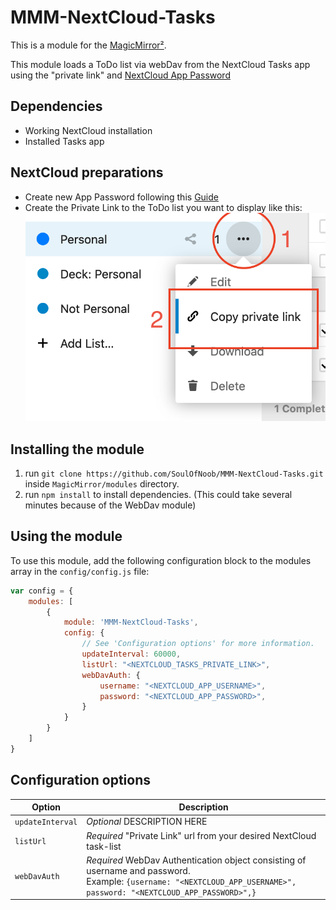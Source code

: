 # MMM-NextCloud-Tasks

This is a module for the [MagicMirror²](https://github.com/MichMich/MagicMirror/).

This module loads a ToDo list via webDav from the NextCloud Tasks app using the "private link" and [NextCloud App Password](https://docs.nextcloudpi.com/en/two-factor-authentication-for-nextcloud/)

## Dependencies

- Working NextCloud installation
- Installed Tasks app

## NextCloud preparations

- Create new App Password following this [Guide](https://docs.nextcloudpi.com/en/two-factor-authentication-for-nextcloud/)
- Create the Private Link to the ToDo list you want to display like this:
![Tasks Screenshot](/assets/generate_private_link.png?raw=true)

## Installing the module

1. run `git clone https://github.com/SoulOfNoob/MMM-NextCloud-Tasks.git` inside `MagicMirror/modules` directory.
2. run `npm install` to install dependencies. (This could take several minutes because of the WebDav module)

## Using the module

To use this module, add the following configuration block to the modules array in the `config/config.js` file:

```js
var config = {
    modules: [
        {
            module: 'MMM-NextCloud-Tasks',
            config: {
                // See 'Configuration options' for more information.
                updateInterval: 60000,
                listUrl: "<NEXTCLOUD_TASKS_PRIVATE_LINK>",
                webDavAuth: {
                    username: "<NEXTCLOUD_APP_USERNAME>",
                    password: "<NEXTCLOUD_APP_PASSWORD>",
                }
            }
        }
    ]
}
```

## Configuration options

| Option           | Description
|----------------- |-----------
| `updateInterval` | *Optional* DESCRIPTION HERE
| `listUrl`        | *Required* "Private Link" url from your desired NextCloud task-list
| `webDavAuth`     | *Required* WebDav Authentication object consisting of username and password. <br> Example: `{username: "<NEXTCLOUD_APP_USERNAME>", password: "<NEXTCLOUD_APP_PASSWORD>",}`
